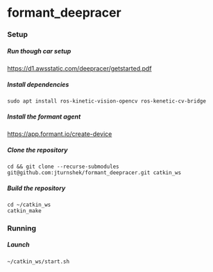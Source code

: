 # formant_deepracer

### Setup
##### Run though car setup 

https://d1.awsstatic.com/deepracer/getstarted.pdf


##### Install dependencies
```
sudo apt install ros-kinetic-vision-opencv ros-kenetic-cv-bridge
```

##### Install the formant agent

https://app.formant.io/create-device


##### Clone the repository
```
cd && git clone --recurse-submodules git@github.com:jturnshek/formant_deepracer.git catkin_ws
```


##### Build the repository
```
cd ~/catkin_ws
catkin_make
```


### Running

##### Launch
```
~/catkin_ws/start.sh
```
